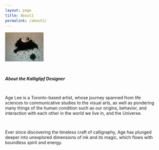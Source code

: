 ```yaml
---
layout: page
title: About2
permalink: /about2/
---
```



<img src="https://github.com/ageleeinks/ageleeinks.github.io/raw/master/images/2018%20Logo%20V.jpg" width="25%">

&nbsp;
&nbsp;

***About the Kalliglipf Designer***

&nbsp;
&nbsp;

Age Lee is a Toronto-based artist, whose journey spanned from life sciences to communicative studies to the visual arts, as well as pondering many things of the human condition such as our origins, behavior, and interaction with each other in the world we live in, and the Universe. 

&nbsp;
&nbsp;

Ever since discovering the timeless craft of calligraphy, Age has plunged deeper into unexplored dimensions of ink and its magic, which flows with boundless spirit and energy.

